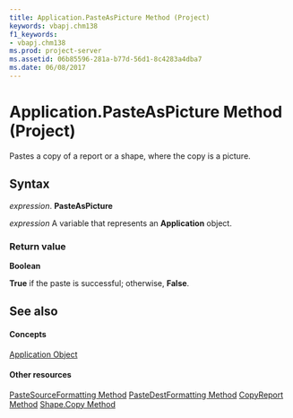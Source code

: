 ```yaml
---
title: Application.PasteAsPicture Method (Project)
keywords: vbapj.chm138
f1_keywords:
- vbapj.chm138
ms.prod: project-server
ms.assetid: 06b85596-281a-b77d-56d1-8c4283a4dba7
ms.date: 06/08/2017
---
```



# Application.PasteAsPicture Method (Project)
Pastes a copy of a report or a shape, where the copy is a picture.

## Syntax

 _expression_. **PasteAsPicture**

 _expression_ A variable that represents an **Application** object.


### Return value

 **Boolean**

 **True** if the paste is successful; otherwise, **False**.


## See also


#### Concepts


[Application Object](Project.Application.md)
#### Other resources


[PasteSourceFormatting Method](Project.application.pastesourceformatting.md)
[PasteDestFormatting Method](Project.application.pastedestformatting.md)
[CopyReport Method](Project.application.copyreport.md)
[Shape.Copy Method](Project.shape.copy.md)
